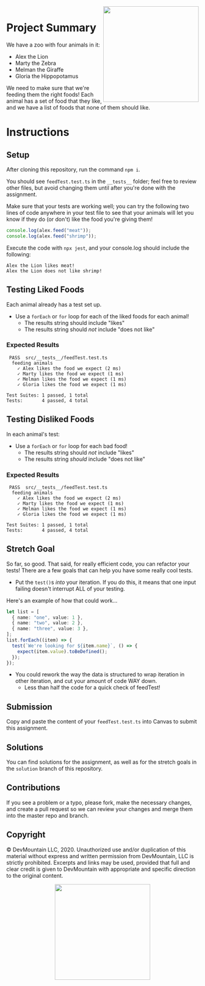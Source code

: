 <img src="https://s3.amazonaws.com/devmountain/readme-logo.png" width="250" align="right">

# Project Summary

We have a zoo with four animals in it:

- Alex the Lion
- Marty the Zebra
- Melman the Giraffe
- Gloria the Hippopotamus

We need to make sure that we're feeding them the right foods! Each animal has a
set of food that they like, and we have a list of foods that none of them should
like.

# Instructions

## Setup

After cloning this repository, run the command `npm i`.

You should see `feedTest.test.ts` in the `__tests__` folder; feel free to review
other files, but avoid changing them until after you're done with the
assignment.

Make sure that your tests are working well; you can try the following two lines
of code anywhere in your test file to see that your animals will let you know if
they do (or don't) like the food you're giving them!

```typescript
console.log(alex.feed("meat"));
console.log(alex.feed("shrimp"));
```

Execute the code with `npx jest`, and your console.log should include the
following:

```
Alex the Lion likes meat!
Alex the Lion does not like shrimp!
```

## Testing Liked Foods

Each animal already has a test set up.

- Use a `forEach` or `for` loop for each of the liked foods for each animal!
  - The results string should include "likes"
  - The results string should _not_ include "does not like"

### Expected Results

```
 PASS  src/__tests__/feedTest.test.ts
  feeding animals
    ✓ Alex likes the food we expect (2 ms)
    ✓ Marty likes the food we expect (1 ms)
    ✓ Melman likes the food we expect (1 ms)
    ✓ Gloria likes the food we expect (1 ms)

Test Suites: 1 passed, 1 total
Tests:       4 passed, 4 total
```

## Testing Disliked Foods

In each animal's test:

- Use a `forEach` or `for` loop for each bad food!
  - The results string should _not_ include "likes"
  - The results string _should_ include "does not like"

### Expected Results

```
 PASS  src/__tests__/feedTest.test.ts
  feeding animals
    ✓ Alex likes the food we expect (2 ms)
    ✓ Marty likes the food we expect (1 ms)
    ✓ Melman likes the food we expect (1 ms)
    ✓ Gloria likes the food we expect (1 ms)

Test Suites: 1 passed, 1 total
Tests:       4 passed, 4 total
```

## Stretch Goal

So far, so good. That said, for really efficient code, you can refactor your
tests! There are a few goals that can help you have some really cool tests.

- Put the `test()`s _into_ your iteration. If you do this, it means that one
  input failing doesn't interrupt ALL of your testing.

Here's an example of how that could work...

```typescript
let list = [
  { name: "one", value: 1 },
  { name: "two", value: 2 },
  { name: "three", value: 3 },
];
list.forEach((item) => {
  test(`We're looking for ${item.name}`, () => {
    expect(item.value).toBeDefined();
  });
});
```

- You could rework the way the data is structured to wrap iteration in other
  iteration, and cut your amount of code WAY down.
  - Less than half the code for a quick check of feedTest!

## Submission

Copy and paste the content of your `feedTest.test.ts` into Canvas to submit this
assignment.

## Solutions

You can find solutions for the assignment, as well as for the stretch goals in
the `solution` branch of this repository.

## Contributions

If you see a problem or a typo, please fork, make the necessary changes, and
create a pull request so we can review your changes and merge them into the
master repo and branch.

## Copyright

© DevMountain LLC, 2020. Unauthorized use and/or duplication of this material
without express and written permission from DevMountain, LLC is strictly
prohibited. Excerpts and links may be used, provided that full and clear credit
is given to DevMountain with appropriate and specific direction to the original
content.

<p align="center">
<img src="https://s3.amazonaws.com/devmountain/readme-logo.png" width="250">
</p>
